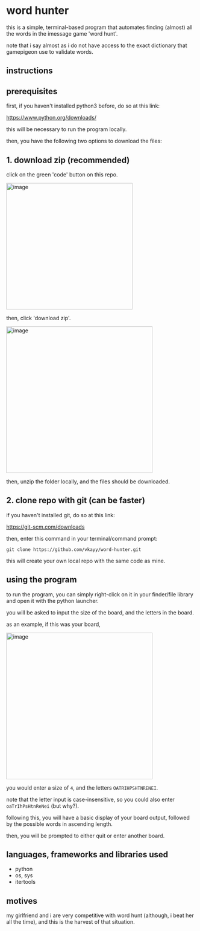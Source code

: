 # word hunter

this is a simple, terminal-based program that automates finding (almost) all the words in the imessage game 'word hunt'.

note that i say almost as i do not have access to the exact dictionary that gamepigeon use to validate words.

## instructions

## prerequisites


first, if you haven't installed python3 before, do so at this link:

https://www.python.org/downloads/

this will be necessary to run the program locally.

then, you have the following two options to download the files:

## 1. download zip (recommended)


click on the green 'code' button on this repo.


<img width="335" alt="image" src="https://github.com/vkayy/word-hunter/assets/62311142/3f677cae-b8a6-4352-93d6-7bae332ab337">


then, click 'download zip'.


<img width="388" alt="image" src="https://github.com/vkayy/word-hunter/assets/62311142/bc86b565-1f9e-4639-aeb3-97884b6a3d24">


then, unzip the folder locally, and the files should be downloaded.


## 2. clone repo with git (can be faster)


if you haven't installed git, do so at this link:

https://git-scm.com/downloads

then, enter this command in your terminal/command prompt:

```
git clone https://github.com/vkayy/word-hunter.git
```

this will create your own local repo with the same code as mine.


## using the program


to run the program, you can simply right-click on it in your finder/file library and open it with the python launcher.

you will be asked to input the size of the board, and the letters in the board.


as an example, if this was your board,

<img width="388" alt="image" src="https://github.com/vkayy/word-hunter/assets/62311142/5f545954-ded8-4869-95f2-a034562f8bb8">

you would enter a size of `4`, and the letters `OATRIHPSHTNRENEI`.

note that the letter input is case-insensitive, so you could also enter `oaTrIhPsHtnReNei` (but why?).


following this, you will have a basic display of your board output, followed by the possible words in ascending length.

then, you will be prompted to either quit or enter another board.


## languages, frameworks and libraries used

- python
- os, sys
- itertools

## motives

my girlfriend and i are very competitive with word hunt (although, i beat her all the time), and this is the harvest of that situation.
